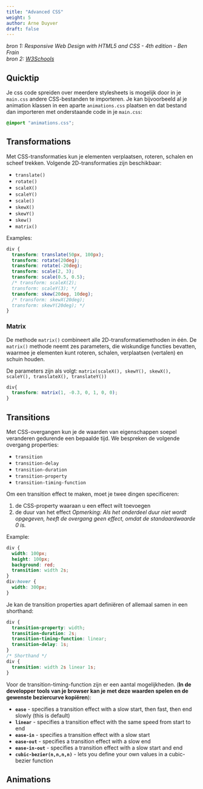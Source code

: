 ```yaml
---
title: "Advanced CSS"
weight: 5
author: Arne Duyver
draft: false
---
```


_bron 1: Responsive Web Design with HTML5 and CSS - 4th edition - Ben Frain_</br>
_bron 2: [W3Schools](https://www.w3schools.com/html/default.asp)_

## Quicktip

Je css code spreiden over meerdere stylesheets is mogelijk door in je `main.css` andere CSS-bestanden te importeren. Je kan bijvoorbeeld al je animation klassen in een aparte `animations.css` plaatsen en dat bestand dan importeren met onderstaande code in je `main.css`:

```css
@import "animations.css";
```

## Transformations
Met CSS-transformaties kun je elementen verplaatsen, roteren, schalen en scheef trekken. Volgende 2D-transformaties zijn beschikbaar:
- `translate()`
- `rotate()`
- `scaleX()`
- `scaleY()`
- `scale()`
- `skewX()`
- `skewY()`
- `skew()`
- `matrix()`

Examples:
```css
div {
  transform: translate(50px, 100px);
  transform: rotate(20deg);
  transform: rotate(-20deg);
  transform: scale(2, 3);
  transform: scale(0.5, 0.5);
  /* transform: scaleX(2);
  transform: scaleY(3); */
  transform: skew(20deg, 10deg);
  /* transform: skewX(20deg);
  transform: skewY(20deg); */
}
```

### Matrix
De methode `matrix()` combineert alle 2D-transformatiemethoden in één. De `matrix()` methode neemt zes parameters, die wiskundige functies bevatten, waarmee je elementen kunt roteren, schalen, verplaatsen (vertalen) en schuin houden.

De parameters zijn als volgt: `matrix(scaleX(), skewY(), skewX(), scaleY(), translateX(), translateY())`
```css
div{
  transform: matrix(1, -0.3, 0, 1, 0, 0);
}
```

## Transitions
Met CSS-overgangen kun je de waarden van eigenschappen soepel veranderen gedurende een bepaalde tijd.
We bespreken de volgende overgang properties:
- `transition`
- `transition-delay`
- `transition-duration`
- `transition-property`
- `transition-timing-function`

Om een transition effect te maken, moet je twee dingen specificeren:
1. de CSS-property waaraan u een effect wilt toevoegen
2. de duur van het effect
_Opmerking: Als het onderdeel duur niet wordt opgegeven, heeft de overgang geen effect, omdat de standaardwaarde 0 is._

Example:
```css
div {
  width: 100px;
  height: 100px;
  background: red;
  transition: width 2s;
}
div:hover {
  width: 300px;
}
```

Je kan de transition properties apart definiëren of allemaal samen in een shorthand:
```css
div {
  transition-property: width;
  transition-duration: 2s;
  transition-timing-function: linear;
  transition-delay: 1s;
}
/* Shorthand */
div {
  transition: width 2s linear 1s;
}
```

Voor de transition-timing-function zijn er een aantal mogelijkheden. (**In de developper tools van je browser kan je met deze waarden spelen en de gewenste beziercurve kopiëren**):
- **`ease`** - specifies a transition effect with a slow start, then fast, then end slowly (this is default)
- **`linear`** - specifies a transition effect with the same speed from start to end
- **`ease-in`** - specifies a transition effect with a slow start
- **`ease-out`** - specifies a transition effect with a slow end
- **`ease-in-out`** - specifies a transition effect with a slow start and end
- **`cubic-bezier(n,n,n,n)`** - lets you define your own values in a cubic-bezier function

## Animations

